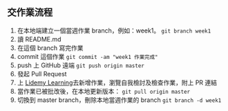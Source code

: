 ## 交作業流程

1. 在本地端建立一個當週作業 branch，例如：week1。
`git branch week1`
2. 讀 README.md
3. 在這個 branch 寫完作業
4. commit 這個作業
`git commit -am "week1 作業完成"`
5. push 上 GitHub 遠端
`git push origin master`
6. 發起 Pull Request
7. 上 [Lidemy Learning](https://learning.lidemy.com/homeworks)去新增作業，瀏覽自我檢討及檢查作業，附上 PR 連結
8. 當作業已被批改後，在本地更新版本：
`git pull origin master`
9. 切換到 master branch，刪除本地當週作業的 branch
`git branch -d week1`
